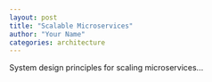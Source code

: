 ```yaml
---
layout: post
title: "Scalable Microservices"
author: "Your Name"
categories: architecture
---
```


System design principles for scaling microservices...

